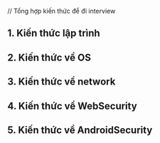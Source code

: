 // Tổng hợp kiến thức để đi interview

## 1. Kiến thức lập trình
## 2. Kiến thức về OS
## 3. Kiến thức về network
## 4. Kiến thức về WebSecurity
## 5. Kiến thức về AndroidSecurity